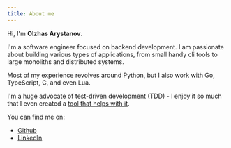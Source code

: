 ```yaml
---
title: About me
---
```


Hi, I'm **Olzhas Arystanov**.

I'm a software engineer focused on backend development. I am passionate about building various types of applications, from small handy cli tools to large monoliths and distributed systems.

Most of my experience revolves around Python, but I also work with Go, TypeScript, C, and even Lua.

I'm a huge advocate of test-driven development (TDD) - I enjoy it so much that I even created a [tool that helps with it](https://pypi.org/project/pytest-watcher/).

You can find me on:

- [Github](https://github.com/olzhasar/)
- [LinkedIn](https://www.linkedin.com/in/olzhas-arystanov/)
